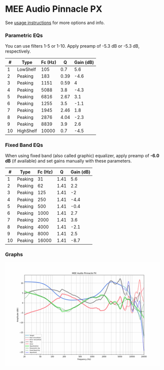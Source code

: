 # MEE Audio Pinnacle PX
See [usage instructions](https://github.com/jaakkopasanen/AutoEq#usage) for more options and info.

### Parametric EQs
You can use filters 1-5 or 1-10. Apply preamp of -5.3 dB or -5.3 dB, respectively.

|   # | Type      |   Fc (Hz) |    Q |   Gain (dB) |
|-----|-----------|-----------|------|-------------|
|   1 | LowShelf  |       105 | 0.7  |         5.6 |
|   2 | Peaking   |       183 | 0.39 |        -4.6 |
|   3 | Peaking   |      1151 | 0.59 |         4   |
|   4 | Peaking   |      5088 | 3.8  |        -4.3 |
|   5 | Peaking   |      6816 | 2.67 |         3.1 |
|   6 | Peaking   |      1255 | 3.5  |        -1.1 |
|   7 | Peaking   |      1945 | 2.46 |         1.8 |
|   8 | Peaking   |      2876 | 4.04 |        -2.3 |
|   9 | Peaking   |      8839 | 3.9  |         2.6 |
|  10 | HighShelf |     10000 | 0.7  |        -4.5 |

### Fixed Band EQs
When using fixed band (also called graphic) equalizer, apply preamp of **-6.0 dB** (if available) and set gains manually with these parameters.

|   # | Type    |   Fc (Hz) |    Q |   Gain (dB) |
|-----|---------|-----------|------|-------------|
|   1 | Peaking |        31 | 1.41 |         5.6 |
|   2 | Peaking |        62 | 1.41 |         2.2 |
|   3 | Peaking |       125 | 1.41 |        -2   |
|   4 | Peaking |       250 | 1.41 |        -4.4 |
|   5 | Peaking |       500 | 1.41 |        -0.4 |
|   6 | Peaking |      1000 | 1.41 |         2.7 |
|   7 | Peaking |      2000 | 1.41 |         3.6 |
|   8 | Peaking |      4000 | 1.41 |        -2.1 |
|   9 | Peaking |      8000 | 1.41 |         2.5 |
|  10 | Peaking |     16000 | 1.41 |        -8.7 |

### Graphs
![](./MEE%20Audio%20Pinnacle%20PX.png)
